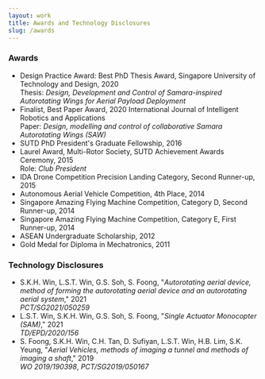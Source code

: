 ```yaml
---
layout: work
title: Awards and Technology Disclosures
slug: /awards
---
```


### Awards
- Design Practice Award: Best PhD Thesis Award, Singapore University of Technology and Design, 2020<br>Thesis: _Design, Development and Control of Samara-inspired Autorotating Wings for Aerial Payload Deployment_
- Finalist, Best Paper Award, 2020 International Journal of Intelligent Robotics and Applications<br>Paper: _Design, modelling and control of collaborative Samara Autorotating Wings (SAW)_
- SUTD PhD President's Graduate Fellowship, 2016
- Laurel Award, Multi-Rotor Society, SUTD Achievement Awards Ceremony, 2015<br>Role: _Club President_
- IDA Drone Competition Precision Landing Category, Second Runner-up, 2015
- Autonomous Aerial Vehicle Competition, 4th Place, 2014
- Singapore Amazing Flying Machine Competition, Category D, Second Runner-up, 2014
- Singapore Amazing Flying Machine Competition, Category E, First Runner-up, 2014
- ASEAN Undergraduate Scholarship, 2012
- Gold Medal for Diploma in Mechatronics, 2011

### Technology Disclosures
- S.K.H. Win, L.S.T. Win, G.S. Soh, S. Foong, "_Autorotating aerial device, method of forming the autorotating aerial device and an autorotating aerial system_," 2021<br>_PCT/SG2021/050259_
- L.S.T. Win, S.K.H. Win, G.S. Soh, S. Foong, "_Single Actuator Monocopter (SAM)_," 2021<br>_TD/EPD/2020/156_
- S. Foong, S.K.H. Win, C.H. Tan, D. Sufiyan, L.S.T. Win, H.B. Lim, S.K. Yeung, "_Aerial Vehicles, methods of imaging a tunnel and methods of imaging a shaft_," 2019<br>_WO 2019/190398_, _PCT/SG2019/050167_
